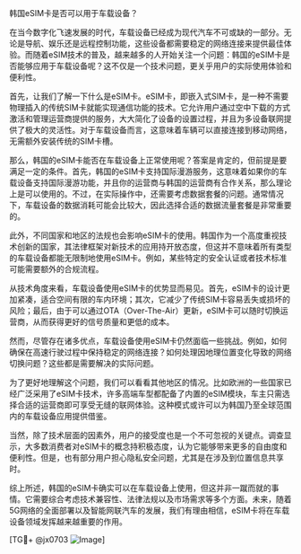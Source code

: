 韩国eSIM卡是否可以用于车载设备？

在当今数字化飞速发展的时代，车载设备已经成为现代汽车不可或缺的一部分。无论是导航、娱乐还是远程控制功能，这些设备都需要稳定的网络连接来提供最佳体验。而随着eSIM技术的普及，越来越多的人开始关注一个问题：韩国的eSIM卡是否能够应用于车载设备呢？这不仅是一个技术问题，更关乎用户的实际使用体验和便利性。

首先，让我们了解一下什么是eSIM卡。eSIM卡，即嵌入式SIM卡，是一种不需要物理插入的传统SIM卡就能实现通信功能的技术。它允许用户通过空中下载的方式激活和管理运营商提供的服务，大大简化了设备的设置过程，并且为多设备联网提供了极大的灵活性。对于车载设备而言，这意味着车辆可以直接连接到移动网络，无需额外安装传统的SIM卡槽。

那么，韩国的eSIM卡能否在车载设备上正常使用呢？答案是肯定的，但前提是要满足一定的条件。首先，韩国的eSIM卡支持国际漫游服务，这意味着如果你的车载设备支持国际漫游功能，并且你的运营商与韩国的运营商有合作关系，那么理论上是可以使用的。不过，在实际操作中，还需要考虑数据套餐的问题。通常情况下，车载设备的数据消耗可能会比较大，因此选择合适的数据流量套餐是非常重要的。

此外，不同国家和地区的法规也会影响eSIM卡的使用。韩国作为一个高度重视技术创新的国家，其法律框架对新技术的应用持开放态度，但这并不意味着所有类型的车载设备都能无限制地使用eSIM卡。例如，某些特定的安全认证或者技术标准可能需要额外的合规流程。

从技术角度来看，车载设备使用eSIM卡的优势显而易见。首先，eSIM卡的设计更加紧凑，适合空间有限的车内环境；其次，它减少了传统SIM卡容易丢失或损坏的风险；最后，由于可以通过OTA（Over-The-Air）更新，eSIM卡可以随时切换运营商，从而获得更好的信号质量和更低的成本。

然而，尽管存在诸多优点，车载设备使用eSIM卡仍然面临一些挑战。例如，如何确保在高速行驶过程中保持稳定的网络连接？如何处理因地理位置变化导致的网络切换问题？这些都是需要解决的实际问题。

为了更好地理解这个问题，我们可以看看其他地区的情况。比如欧洲的一些国家已经广泛采用了eSIM卡技术，许多高端车型都配备了内置的eSIM模块，车主只需选择合适的运营商即可享受无缝的联网体验。这种模式或许可以为韩国乃至全球范围内的车载设备应用提供借鉴。

当然，除了技术层面的因素外，用户的接受度也是一个不可忽视的关键点。调查显示，大多数消费者对eSIM卡的概念持积极态度，认为它能够带来更多的自由度和便利性。但是，也有部分用户担心隐私安全问题，尤其是在涉及到位置信息共享时。

综上所述，韩国的eSIM卡确实可以在车载设备上使用，但这并非一蹴而就的事情。它需要综合考虑技术兼容性、法律法规以及市场需求等多个方面。未来，随着5G网络的全面部署以及智能网联汽车的发展，我们有理由相信，eSIM卡将在车载设备领域发挥越来越重要的作用。

[TG💪+ @jx0703 ![Image](https://github.com/user-attachments/assets/dbca1d08-cadb-493c-b0ec-ad6f7a83f270)]